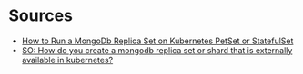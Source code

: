 # Sources

- [How to Run a MongoDb Replica Set on Kubernetes PetSet or StatefulSet](https://kublr.com/blog/how-to-run-a-mongodb-replica-set-on-kubernetes-petset-or-statefulset)
- [SO: How do you create a mongodb replica set or shard that is externally available in kubernetes?](https://stackoverflow.com/questions/44078849/how-do-you-create-a-mongodb-replica-set-or-shard-that-is-externally-available-in?rq=1)
